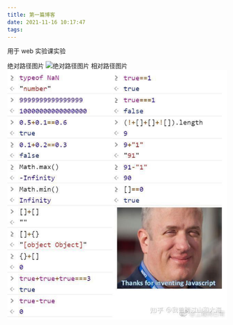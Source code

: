 ```yaml
---
title: 第一篇博客
date: 2021-11-16 10:17:47
tags:
---
```



用于 web 实验课实验

绝对路径图片
![绝对路径图片](https://gomwan.github.io/img/hexo/hexoinit.png)
相对路径图片
![相对路径图片](../pic/js.jpg)